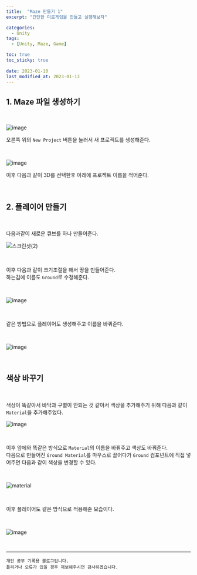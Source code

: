 ```yaml
---
title:  "Maze 만들기 1"
excerpt: "간단한 미로게임을 만들고 실행해보자"

categories:
  - Unity
tags:
  - [Unity, Maze, Game]

toc: true
toc_sticky: true
 
date: 2023-01-10
last_modified_at: 2023-01-13
---
```


## 1. Maze 파일 생성하기

<br>

![image](https://user-images.githubusercontent.com/37824506/212273721-a9f76a1c-5d39-4e84-ac6c-425502c00327.png)  

오른쪽 위의 `New Project` 버튼을 눌러서 새 프로젝트를 생성해준다.  

<br>

![image](https://user-images.githubusercontent.com/37824506/212274056-58c5bd3c-1e75-4086-8a2f-3fa40fb919d8.png)  

이후 다음과 같이 3D를 선택한후 아래에 프로젝트 이름을 적어준다.

<br>

## 2. 플레이어 만들기

<br>

다음과같이 새로운 큐브를 하나 만들어준다.

![스크린샷(2)](https://user-images.githubusercontent.com/37824506/212274974-8e57b66f-03bb-4848-9b73-7ae3d7498d04.png)

<br>

이후 다음과 같이 크기조절을 해서 땅을 만들어준다.  
하는김에 이름도 `Ground`로 수정해준다.

<br>

![image](https://user-images.githubusercontent.com/37824506/212275181-550f3de3-7d24-4c97-a9a2-841be5cea72f.png)

<br>

같은 방법으로 플레이어도 생성해주고 이름을 바꿔준다.

<br>

![image](https://user-images.githubusercontent.com/37824506/212275290-9045b15d-7c2b-41b8-8a3a-d4b2ce2a3def.png)

<br>

## 색상 바꾸기

<br>

색상이 똑같아서 바닥과 구별이 안되는 것 같아서 색상을 추가해주기 위해 다음과 같이 `Material`을 추가해주었다.

![image](https://user-images.githubusercontent.com/37824506/212275900-2057a4dd-3164-42b6-95e8-d48b78e7e568.png)

<br>

이후 앞에와 똑같은 방식으로 `Material`의 이름을 바꿔주고 색상도 바꿔준다.  
다음으로 만들어진 `Ground Material`를 마우스로 끌어다가 `Ground` 컴포넌트에 직접 넣어주면 다음과 같이 색상을 변경할 수 있다.

<br>

![material](https://user-images.githubusercontent.com/37824506/212276552-52bba390-6c85-48e2-9ab9-6fc0cf1c94e6.gif)


<br>

이후 플레이어도 같은 방식으로 적용해준 모습이다.

<br>

![image](https://user-images.githubusercontent.com/37824506/212277401-86800518-7fb3-44db-93f6-761e15aa1094.png)


<br>

***
    개인 공부 기록용 블로그입니다.
    틀리거나 오류가 있을 경우 제보해주시면 감사하겠습니다.